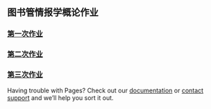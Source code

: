## 图书管情报学概论作业

### [第一次作业](https://wxyzpzn.github.io/4.html)
### [第二次作业](https://wxyzpzn.github.io/4.html)
### [第三次作业](https://wxyzpzn.github.io/4.html)









Having trouble with Pages? Check out our [documentation](https://help.github.com/categories/github-pages-basics/) or [contact support](https://github.com/contact) and we’ll help you sort it out.
